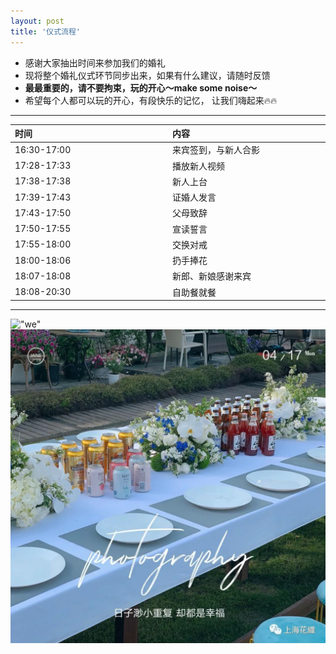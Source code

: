 ```yaml
---
layout: post
title: '仪式流程'
---
```

- 感谢大家抽出时间来参加我们的婚礼       
- 现将整个婚礼仪式环节同步出来，如果有什么建议，请随时反馈         
- **最最重要的，请不要拘束，玩的开心～make some noise～**
- 希望每个人都可以玩的开心，有段快乐的记忆， 让我们嗨起来🔥🔥    

----
<style>
table th:first-of-type {
    width: 20%;
}
table th:nth-of-type(2) {
    width: 20%;
}
<table border="1" cellspacing="0">
</style>
| **时间**       | **内容**        |
|:--------------|:---------------|
| 16:30\-17:00 | 来宾签到，与新人合影 |  
| 17:28\-17:33 | 播放新人视频        |  
| 17:38\-17:38 | 新人上台          |
| 17:39\-17:43 | 证婚人发言         |
| 17:43\-17:50 | 父母致辞          |
| 17:50\-17:55 | 宣读誓言          |
| 17:55\-18:00 | 交换对戒|
| 18:00\-18:06 | 扔手捧花          |
| 18:07\-18:08 | 新郎、新娘感谢来宾     |
| 18:08\-20:30 | 自助餐就餐     |

---
!["we"](/assets/img/zhiweishiguang/05.png "We")
!["we"](/assets/img/zhiweishiguang/06.png "We")
